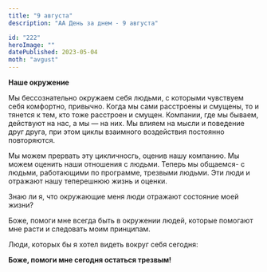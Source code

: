 ```yaml
---
title: "9 августа"
description: "АА День за днем - 9 августа"

id: "222"
heroImage: ""
datePublished: 2023-05-04
moth: "avgust"
---
```


**Наше окружение**

Мы бессознательно окружаем себя людьми, с которыми чувствуем себя комфортно,
привычно. Когда мы сами расстроены и смущены, то и тянется к тем, кто тоже
расстроен и смущен. Компании, где мы бываем, действуют на нас, а мы — на них.
Мы влияем на мысли и поведение друг друга, при этом циклы взаимного
воздействия постоянно повторяются.

Мы можем прервать эту цикличносгь, оценив нашу компанию. Мы можем оценить наши
отношения с людьми. Теперь мы общаемся- с людьми, работающими по программе,
трезвыми людьми. Эти люди и отражают нашу теперешнюю жизнь и оценки.

Знаю ли я, что окружающие меня люди отражают состояние моей жизни?

Боже, помоги мне всегда быть в окружении людей, которые помогают мне расти и
следовать моим принципам.

Люди, которых бы я хотел видеть вокруг себя сегодня:

**Боже, помоги мне сегодня остаться трезвым!**
